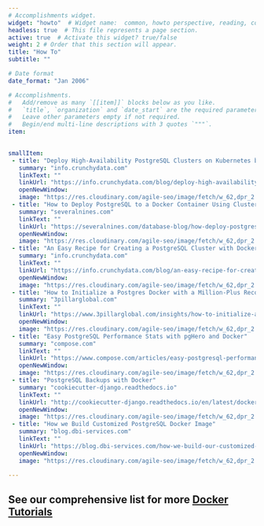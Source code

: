 ```yaml
---
# Accomplishments widget.
widget: "howto"  # Widget name:  common, howto perspective, reading, cd-with-jenkins-and-docker  etc
headless: true  # This file represents a page section.
active: true  # Activate this widget? true/false
weight: 2 # Order that this section will appear.
title: "How To"
subtitle: ""

# Date format
date_format: "Jan 2006"

# Accomplishments.
#   Add/remove as many `[[item]]` blocks below as you like.
#   `title`, `organization` and `date_start` are the required parameters.
#   Leave other parameters empty if not required.
#   Begin/end multi-line descriptions with 3 quotes `"""`.
item:
 

smallItem: 
 - title: "Deploy High-Availability PostgreSQL Clusters on Kubernetes by Example"
   summary: "info.crunchydata.com"
   linkText: ""
   linkUrl: "https://info.crunchydata.com/blog/deploy-high-availability-postgresql-on-kubernetes"
   openNewWindow: 
   image: "https://res.cloudinary.com/agile-seo/image/fetch/w_62,dpr_2.0,d_blank_am8gzx.png/https%3A%2F%2Flogo.clearbit.com%2Finfo.crunchydata.com%3Fsize%3D250" 
 - title: "How to Deploy PostgreSQL to a Docker Container Using ClusterControl"
   summary: "severalnines.com"
   linkText: ""
   linkUrl: "https://severalnines.com/database-blog/how-deploy-postgresql-docker-container-using-clustercontrol"
   openNewWindow: 
   image: "https://res.cloudinary.com/agile-seo/image/fetch/w_62,dpr_2.0,d_blank_am8gzx.png/https%3A%2F%2Flogo.clearbit.com%2Fseveralnines.com%3Fsize%3D250" 
 - title: "An Easy Recipe for Creating a PostgreSQL Cluster with Docker Swarm"
   summary: "info.crunchydata.com"
   linkText: ""
   linkUrl: "https://info.crunchydata.com/blog/an-easy-recipe-for-creating-a-postgresql-cluster-with-docker-swarm"
   openNewWindow: 
   image: "https://res.cloudinary.com/agile-seo/image/fetch/w_62,dpr_2.0,d_blank_am8gzx.png/https%3A%2F%2Flogo.clearbit.com%2Finfo.crunchydata.com%3Fsize%3D250" 
 - title: "How to Initialize a Postgres Docker with a Million-Plus Records"
   summary: "3pillarglobal.com"
   linkText: ""
   linkUrl: "https://www.3pillarglobal.com/insights/how-to-initialize-a-postgres-docker-million-records"
   openNewWindow: 
   image: "https://res.cloudinary.com/agile-seo/image/fetch/w_62,dpr_2.0,d_blank_am8gzx.png/https%3A%2F%2Flogo.clearbit.com%2F3pillarglobal.com%3Fsize%3D250" 
 - title: "Easy PostgreSQL Performance Stats with pgHero and Docker"
   summary: "compose.com"
   linkText: ""
   linkUrl: "https://www.compose.com/articles/easy-postgresql-performance-stats-with-pghero-and-docker/"
   openNewWindow: 
   image: "https://res.cloudinary.com/agile-seo/image/fetch/w_62,dpr_2.0,d_blank_am8gzx.png/https%3A%2F%2Flogo.clearbit.com%2Fcompose.com%3Fsize%3D250"  
 - title: "PostgreSQL Backups with Docker"
   summary: "cookiecutter-django.readthedocs.io"
   linkText: ""
   linkUrl: "http://cookiecutter-django.readthedocs.io/en/latest/docker-postgres-backups.html"
   openNewWindow: 
   image: "https://res.cloudinary.com/agile-seo/image/fetch/w_62,dpr_2.0,d_blank_am8gzx.png/https%3A%2F%2Flogo.clearbit.com%2Fcookiecutter-django.readthedocs.io%3Fsize%3D250" 
 - title: "How we Build Customized PostgreSQL Docker Image"
   summary: "blog.dbi-services.com"
   linkText: ""
   linkUrl: "https://blog.dbi-services.com/how-we-build-our-customized-postgresql-docker-image/"
   openNewWindow: 
   image: "https://res.cloudinary.com/agile-seo/image/fetch/w_62,dpr_2.0,d_blank_am8gzx.png/https%3A%2F%2Flogo.clearbit.com%2Fblog.dbi-services.com%3Fsize%3D250" 

---
```


## See our comprehensive list for more [Docker Tutorials](https://www.aquasec.com/wiki/display/containers/100+Best+Docker+Tutorials)

